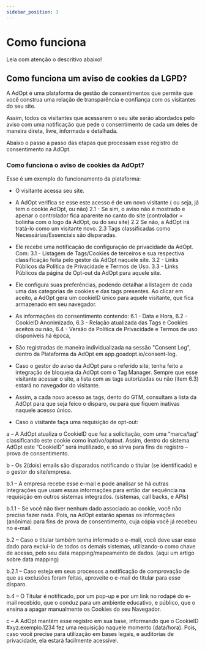 ```yaml
---
sidebar_position: 3
---
```


# Como funciona

Leia com atenção o descritivo abaixo!

## Como funciona um aviso de cookies da LGPD?

A AdOpt é uma plataforma de gestão de consentimentos que permite que você construa uma relação de transparência e confiança com os visitantes do seu site.

Assim, todos os visitantes que acessarem o seu site serão abordados pelo aviso com uma notificação que pede o consentimento de cada um deles de maneira direta, livre, informada e detalhada.

Abaixo o passo a passo das etapas que processam esse registro de consentimento na AdOpt.

### Como funciona o aviso de cookies da AdOpt?
Esse é um exemplo do funcionamento da plataforma:


- O visitante acessa seu site.

- A AdOpt verifica se esse este acesso é de um novo visitante ( ou seja, já tem o cookie AdOpt, ou não)
2.1 - Se sim, o aviso não é mostrado e apenar o controlador fica aparente no canto do site (controlador = bolinha com o logo da AdOpt, ou do seu site)
2.2 Se não, a AdOpt irá tratá-lo como um visitante novo.
2.3 Tags classificadas como Necessárias/Essenciais são disparadas.

- Ele recebe uma notificação de configuração de privacidade da AdOpt. Com:
3.1 - Listagem de Tags/Cookies de terceiros e sua respectiva classificação feita pelo gestor da AdOpt naquele site.
3.2 - Links Públicos da Política de Privacidade e Termos de Uso.
3.3 - Links Públicos da página de Opt-out da AdOpt para aquele site.

- Ele configura suas preferências, podendo detalhar a listagem de cada uma das categorias de cookies e das tags presentes.
Ao clicar em aceito, a AdOpt gera um cookieID único para aquele visitante, que fica armazenado em seu navegador.

- As informações do consentimento contendo:
6.1 - Data e Hora,
6.2 - CookieID Anonimizado,
6.3 - Relação atualizada das Tags e Cookies aceitos ou não,
6.4 - Versão da Política de Privacidade e Termos de uso disponíveis há época,

- São registradas de maneira individualizada na sessão "Consent Log", dentro da Plataforma da AdOpt em app.goadopt.io/consent-log.

- Caso o gestor do aviso da AdOpt para o referido site, tenha feito a integração de bloqueia da AdOpt com o Tag Manager. Sempre que esse visitante acessar o site, a lista com as tags autorizadas ou não (item 6.3) estará no navegador do visitante.

- Assim, a cada novo acesso as tags, dento do GTM, consultam a lista da AdOpt para que seja feico o disparo, ou para que fiquem inativas naquele acesso único. 

- Caso o visitante faça uma requisição de opt-out:

a – A AdOpt atualiza o CookieID que fez a solicitação, com uma “marca/tag” classificando este cookie como inativo/optout. Assim, dentro do sistema AdOpt este “CookieID” será inutilizado, e só sirva para fins de registro – prova de consentimento.
 
b - Os 2(dois) emails são disparados notificando o titular (se identificado) e o gestor do site/empresa.

b.1 – A empresa recebe esse e-mail e pode analisar se há outras integrações que usam essas     informações para então dar sequência na requisição em outros sistemas integrados. (sistemas, call backs, e APIs)

b.1.1 - Se você não tiver nenhum dado associado ao cookie, você não precisa fazer nada. Pois, na AdOpt estarão apenas os informações (anônima) para fins de prova de consentimento, cuja cópia você já recebeu no e-mail.

b.2 – Caso o titular também tenha informado o e-mail, você deve usar esse dado para excluí-lo de todos os demais sistemas, utilizando-o como chave de acesso, pelo seu data mapping/mapeamento de dados. (aqui um artigo sobre data mapping)

b.2.1 – Caso esteja em seus processos a notificação de comprovação de que as exclusões foram feitas, aproveite o e-mail do titular para esse disparo.

b.4 – O Titular é notificado, por um pop-up e por um link no rodapé do e-mail recebido, que o conduz para um ambiente educativo, e público, que o ensina a apagar manualmente os Cookies do seu Navegador.
 
c – A AdOpt mantém esse registro em sua base, informando que o CookieID #xyz.exemplo.1234 fez uma requisição naquele momento (data/hora). Pois, caso você precise para utilização em bases legais, e auditorias de privacidade, ela estará facilmente acessível.